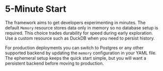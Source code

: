 # 5-Minute Start

The framework aims to get developers experimenting in minutes. The default `Memory` resource stores data only in memory so no database setup is required. This choice trades durability for speed during early exploration. Use a custom resource such as DuckDB when you need to persist history.

For production deployments you can switch to Postgres or any other supported backend by updating the `memory` configuration in your YAML file. The ephemeral setup keeps the quick start simple, but you will want a persistent backend before moving to production.
